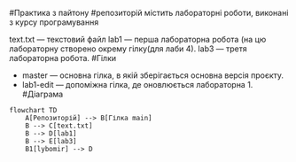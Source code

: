  #Практика з пайтону
#репозиторій містить лабораторні роботи, виконані з курсу програмування 

text.txt — текстовий файл
lab1 — перша лабораторна робота (на цю лабораторну створено окрему гілку(для лаби 4).
lab3 — третя лабораторна робота.
#Гілки
- master — основна гілка, в якій зберігається основна версія проєкту.
- lab1-edit — допоміжна гілка, де оновлюється лабораторна 1.
#Діаграма
```mermaid
flowchart TD
    A[Репозиторій] --> B[Гілка main]
    B --> C[text.txt]
    B --> D[lab1]
    B --> E[lab3]
    B1[lybomir] --> D
